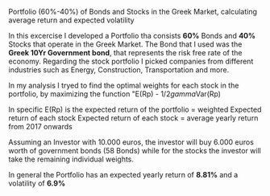 Portfolio (60%-40%) of Bonds and Stocks in the Greek Market, calculating average return and expected volatility 

In this excercise I developed a Portfolio tha consists **60%** Bonds and **40%** Stocks that operate in the Greek Market.
The Bond that I used was the **Greek 10Yr Government bond**, that represents the risk free rate of the economy.
Regarding the stock portfolio I picked companies from different industries such as Energy, Construction, Transportation and more.

In my analysis I tryed to find the optimal weights for each stock in the portfolio,
by maximizing the function "E(Rp) - 1/2*gamma*Var(Rp)

In specific E(Rp) is the expected return of the portfolio = weighted Expected return of each stock
Expected return of each stock = average yearly return from 2017 onwards

Assuming an Investor with 10.000 euros, the investor will buy 6.000 euros worth of government bonds (58 Bonds)
while for the stocks the investor will take the remaining individual weights.

In general the Portfolio has an expected yearly return of **8.81%** and a volatility of **6.9%**
